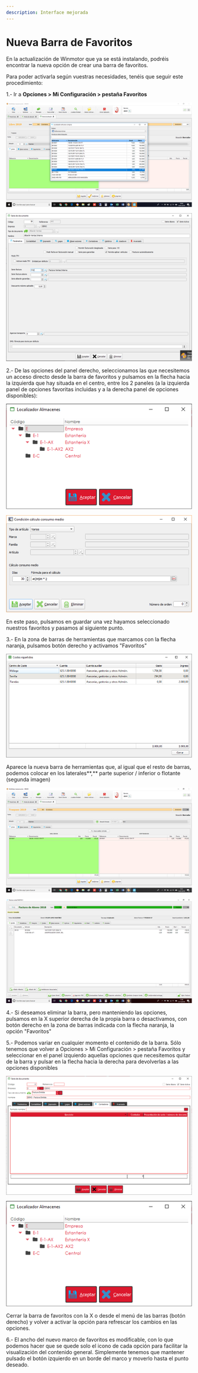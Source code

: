 ```yaml
---
description: Interface mejorada
---
```


# Nueva Barra de Favoritos

En la actualización de Winmotor que ya se está instalando, podréis encontrar la nueva opción de crear una barra de favoritos.

Para poder activarla según vuestras necesidades, tenéis que seguir este procedimiento:

1.- Ir a **Opciones &gt; Mi Configuración &gt; pestaña Favoritos**

![](../.gitbook/assets/image%20%28352%29.png)

![](../.gitbook/assets/image%20%286%29.png)

2.- De las opciones del panel derecho, seleccionamos las que necesitemos un acceso directo desde la barra de favoritos y pulsamos en la flecha hacia la izquierda que hay situada en el centro, entre los 2 paneles \(a la izquierda panel de opciones favoritas incluidas y a la derecha panel de opciones disponibles\):

![](../.gitbook/assets/image%20%28463%29.png)

![](../.gitbook/assets/image%20%28490%29.png)

En este paso, pulsamos en guardar una vez hayamos seleccionado nuestros favoritos y pasamos al siguiente punto.

3.- En la zona de barras de herramientas que marcamos con la flecha naranja, pulsamos botón derecho y activamos "Favoritos"

![](../.gitbook/assets/image%20%28424%29.png)

Aparece la nueva barra de herramientas que, al igual que el resto de barras, podemos colocar en los laterales**,** parte superior / inferior o flotante \(segunda imagen\)

![](../.gitbook/assets/image%20%28154%29.png)

![](../.gitbook/assets/image%20%2815%29.png)

4.- Si deseamos eliminar la barra, pero manteniendo las opciones, pulsamos en la X superior derecha de la propia barra o desactivamos, con botón derecho en la zona de barras indicada con la flecha naranja, la opción "Favoritos"

5.- Podemos variar en cualquier momento el contenido de la barra. Sólo tenemos que volver a Opciones &gt; Mi Configuración &gt; pestaña Favoritos y seleccionar en el panel izquierdo aquellas opciones que necesitemos quitar de la barra y pulsar en la flecha hacia la derecha para devolverlas a las opciones disponibles 

![](../.gitbook/assets/image%20%28430%29.png)

![](../.gitbook/assets/image%20%28503%29.png)

Cerrar la barra de favoritos con la X o desde el menú de las barras \(botón derecho\) y volver a activar la opción para refrescar los cambios en las opciones.

6.- El ancho del nuevo marco de favoritos es modificable, con lo que podemos hacer que se quede solo el icono de cada opción para facilitar la visualización del contenido general. Simplemente tenemos que mantener pulsado el botón izquierdo en un borde del marco y moverlo hasta el punto deseado.

